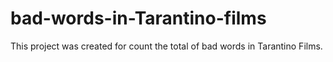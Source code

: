 # bad-words-in-Tarantino-films
This project was created for count the total of bad words in Tarantino Films. 
